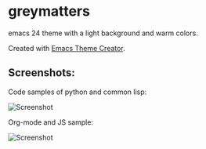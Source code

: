 greymatters
===========

emacs 24 theme with a light background and warm colors.

Created with [Emacs Theme Creator](http://emacs-theme-creator.appspot.com).

Screenshots:
------------

Code samples of python and common lisp:

![Screenshot](https://github.com/mswift42/greymatters-theme/raw/master/greymattersclandpy.png)

Org-mode and JS sample:

![Screenshot](https://github.com/mswift42/greymatters-theme/raw/master/greymattersorgandjs.png)

